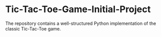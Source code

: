 # Tic-Tac-Toe-Game-Initial-Project
The repository contains a well-structured Python implementation of the classic Tic-Tac-Toe game.
